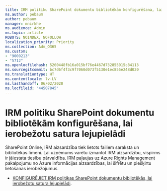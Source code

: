 ```yaml
---
title: IRM politiku SharePoint dokumentu bibliotēkām konfigurēšana, lai ierobežotu satura lejupielādi
ms.author: pebaum
author: pebaum
manager: mnirkhe
ms.audience: Admin
ms.topic: article
ROBOTS: NOINDEX, NOFOLLOW
localization_priority: Priority
ms.collection: Adm_O365
ms.custom:
- "9000213"
- "5712"
ms.openlocfilehash: 5260448fb16a015bf76e4467d732855015c84113
ms.sourcegitcommit: bc7d6f4f3c9f7060d073f5130e1ec856e248d020
ms.translationtype: HT
ms.contentlocale: lv-LV
ms.lasthandoff: 06/02/2020
ms.locfileid: "44507845"
---
```

# <a name="configure-irm-policies-on-sharepoint-document-libraries-to-limit-download-of-content"></a>IRM politiku SharePoint dokumentu bibliotēkām konfigurēšana, lai ierobežotu satura lejupielādi

SharePoint Online, IRM aizsardzība tiek lietots failiem saraksta un bibliotēkas līmenī. Lai uzņēmums varētu izmantot IRM aizsardzību, vispirms ir jāiestata tiesību pārvaldība. IRM paļaujas uz Azure Rights Management pakalpojumu no Azure informācijas aizsardzības, lai šifrētu un piešķirtu lietošanas ierobežojumus.

- [KONFIGURĒJIET IRM politikas SharePoint dokumentu bibliotēkās, lai ierobežotu satura lejupielādi](https://docs.microsoft.com/microsoft-365/compliance/set-up-irm-in-sp-admin-center).
